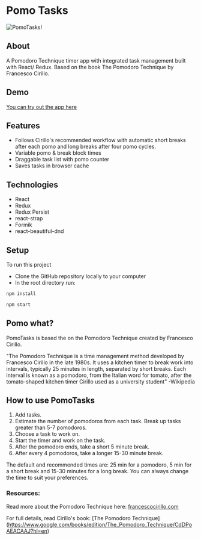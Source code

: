 # Pomo Tasks

![PomoTasks!](https://user-images.githubusercontent.com/10931117/215369172-18db0e20-1fcd-48e4-92d4-00368d5bb217.gif)

## About
A Pomodoro Technique timer app with integrated task management built with React/
Redux. Based on the book The Pomodoro Technique by Francesco Cirillo.

## Demo
[You can try out the app here](https://pomo-tasks.netlify.app/)
## Features
- Follows Cirillo's recommended workflow with automatic short breaks after each pomo and long breaks after four pomo cycles.
- Variable pomo & break block times
- Draggable task list with pomo counter
- Saves tasks in browser cache

## Technologies
- React
- Redux
- Redux Persist
- react-strap
- Formik
- react-beautiful-dnd

## Setup 
To run this project
 
- Clone the GitHub repository locally to your computer
- In the root directory run:
```sh
npm install 
```
```sh 
npm start
```

## Pomo what?
PomoTasks is based the on the Pomodoro Technique created by Francesco Cirillo.

"The Pomodoro Technique is a time management method developed by Francesco Cirillo in the late 1980s. It uses a kitchen timer to break work into intervals, typically 25 minutes in length, separated by short breaks. Each interval is known as a pomodoro, from the Italian word for tomato, after the tomato-shaped kitchen timer Cirillo used as a university student"
-Wikipedia

## How to use PomoTasks
1. Add tasks.
2. Estimate the number of pomodoros from each task. Break up tasks greater than 5-7 pomodoros.
3. Choose a task to work on.
4. Start the timer and work on the task.
5. After the pomodoro ends, take a short 5 minute break.
6. After every 4 pomodoros, take a longer 15-30 minute break.

The default and recommended times are: 25 min for a pomodoro, 5 min for a short break and 15-30 minutes for a long break. You can always change the time to suit your preferences.

### Resources:
Read more about the Pomodoro Technique here: [francescocirillo.com](https://francescocirillo.com)

For full details, read Cirillo's book: [The Pomodoro Technique] (https://www.google.com/books/edition/The_Pomodoro_Technique/CdDPoAEACAAJ?hl=en)
